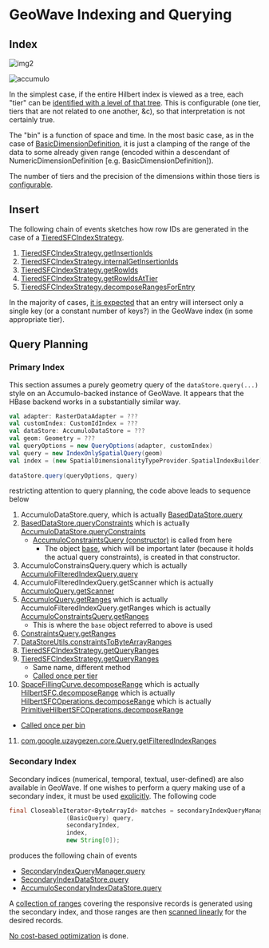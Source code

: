 # GeoWave Indexing and Querying #

## Index ##

![img2](https://cloud.githubusercontent.com/assets/11281373/17036137/f76a4028-4f58-11e6-98f1-45e995c1ca15.png)

![accumulo](https://cloud.githubusercontent.com/assets/11281373/17036141/fbff35c6-4f58-11e6-913f-db1a82be2cac.png)

In the simplest case, if the entire Hilbert index is viewed as a tree, each "tier" can be [identified with a level of that tree](https://github.com/ngageoint/geowave/blob/master/core/index/src/main/java/mil/nga/giat/geowave/core/index/sfc/tiered/TieredSFCIndexFactory.java#L130).
This is configurable (one tier, tiers that are not related to one another, &c), so that interpretation is not certainly true.

The "bin" is a function of space and time.
In the most basic case, as in the case of [BasicDimensionDefinition](https://github.com/ngageoint/geowave/blob/7f1194ede7d8efd358f9f26d23dd3fc954be9ca2/core/index/src/main/java/mil/nga/giat/geowave/core/index/dimension/BasicDimensionDefinition.java#L47-L56),
it is just a clamping of the range of the data to some already given range (encoded within a descendant of NumericDimensionDefinition [e.g. BasicDimensionDefinition]).

The number of tiers and the precision of the dimensions within those tiers is [configurable](https://github.com/ngageoint/geowave/blob/master/core/index/src/main/java/mil/nga/giat/geowave/core/index/sfc/tiered/TieredSFCIndexFactory.java).


## Insert ##

The following chain of events sketches how row IDs are generated in the case of a [TieredSFCIndexStrategy](https://github.com/ngageoint/geowave/blob/7f1194ede7d8efd358f9f26d23dd3fc954be9ca2/core/index/src/main/java/mil/nga/giat/geowave/core/index/sfc/tiered/TieredSFCIndexStrategy.java).

1. [TieredSFCIndexStrategy.getInsertionIds](https://github.com/ngageoint/geowave/blob/7f1194ede7d8efd358f9f26d23dd3fc954be9ca2/core/index/src/main/java/mil/nga/giat/geowave/core/index/sfc/tiered/TieredSFCIndexStrategy.java#L187-L193)
2. [TieredSFCIndexStrategy.internalGetInsertionIds](https://github.com/ngageoint/geowave/blob/7f1194ede7d8efd358f9f26d23dd3fc954be9ca2/core/index/src/main/java/mil/nga/giat/geowave/core/index/sfc/tiered/TieredSFCIndexStrategy.java#L204-L220)
3. [TieredSFCIndexStrategy.getRowIds](https://github.com/ngageoint/geowave/blob/7f1194ede7d8efd358f9f26d23dd3fc954be9ca2/core/index/src/main/java/mil/nga/giat/geowave/core/index/sfc/tiered/TieredSFCIndexStrategy.java#L363-L385)
4. [TieredSFCIndexStrategy.getRowIdsAtTier](https://github.com/ngageoint/geowave/blob/7f1194ede7d8efd358f9f26d23dd3fc954be9ca2/core/index/src/main/java/mil/nga/giat/geowave/core/index/sfc/tiered/TieredSFCIndexStrategy.java#L391-L420)
5. [TieredSFCIndexStrategy.decomposeRangesForEntry](https://github.com/ngageoint/geowave/blob/7f1194ede7d8efd358f9f26d23dd3fc954be9ca2/core/index/src/main/java/mil/nga/giat/geowave/core/index/sfc/tiered/TieredSFCIndexStrategy.java#L422-L469)

In the majority of cases, [it is expected](https://github.com/ngageoint/geowave/blob/7f1194ede7d8efd358f9f26d23dd3fc954be9ca2/core/index/src/main/java/mil/nga/giat/geowave/core/index/sfc/tiered/TieredSFCIndexStrategy.java#L366-L368) that an entry will intersect only a single key (or a constant number of keys?) in the GeoWave index (in some appropriate tier).


## Query Planning ##

### Primary Index ###

This section assumes a purely geometry query of the `dataStore.query(...)` style on an Accumulo-backed instance of GeoWave.
It appears that the HBase backend works in a substantially similar way.

```scala
val adapter: RasterDataAdapter = ???
val customIndex: CustomIdIndex = ???
val dataStore: AccumuloDataStore = ???
val geom: Geometry = ???
val queryOptions = new QueryOptions(adapter, customIndex)
val query = new IndexOnlySpatialQuery(geom)
val index = (new SpatialDimensionalityTypeProvider.SpatialIndexBuilder).createIndex()
    
dataStore.query(queryOptions, query)
```

restricting attention to query planning, the code above leads to sequence below

1. AccumuloDataStore.query, which is actually [BasedDataStore.query](https://github.com/ngageoint/geowave/blob/302092385d841a83addcb30c120b03148dfe8a5d/core/store/src/main/java/mil/nga/giat/geowave/core/store/BaseDataStore.java#L155-L259)
2. [BasedDataStore.queryConstraints](https://github.com/ngageoint/geowave/blob/302092385d841a83addcb30c120b03148dfe8a5d/core/store/src/main/java/mil/nga/giat/geowave/core/store/BaseDataStore.java#L553-L559) which is actually [AccumuloDataStore.queryConstraints](https://github.com/ngageoint/geowave/blob/302092385d841a83addcb30c120b03148dfe8a5d/extensions/datastores/accumulo/src/main/java/mil/nga/giat/geowave/datastore/accumulo/AccumuloDataStore.java#L324-L362)
   - [AccumuloConstraintsQuery (constructor)](https://github.com/ngageoint/geowave/blob/302092385d841a83addcb30c120b03148dfe8a5d/extensions/datastores/accumulo/src/main/java/mil/nga/giat/geowave/datastore/accumulo/query/AccumuloConstraintsQuery.java#L75-L108) is called from here
      - The object [base](https://github.com/ngageoint/geowave/blob/302092385d841a83addcb30c120b03148dfe8a5d/extensions/datastores/accumulo/src/main/java/mil/nga/giat/geowave/datastore/accumulo/query/AccumuloConstraintsQuery.java#L97-L105), which will be important later (because it holds the actual query constraints), is created in that constructor.
4. AccumuloConstrainsQuery.query which is actually [AccumuloFilteredIndexQuery.query](https://github.com/ngageoint/geowave/blob/302092385d841a83addcb30c120b03148dfe8a5d/extensions/datastores/accumulo/src/main/java/mil/nga/giat/geowave/datastore/accumulo/query/AccumuloFilteredIndexQuery.java#L66-L106)
5. AccumuloFilteredIndexQuery.getScanner which is actually [AccumuloQuery.getScanner](https://github.com/ngageoint/geowave/blob/302092385d841a83addcb30c120b03148dfe8a5d/extensions/datastores/accumulo/src/main/java/mil/nga/giat/geowave/datastore/accumulo/query/AccumuloQuery.java#L75-L147)
6. [AccumuloQuery.getRanges](https://github.com/ngageoint/geowave/blob/302092385d841a83addcb30c120b03148dfe8a5d/extensions/datastores/accumulo/src/main/java/mil/nga/giat/geowave/datastore/accumulo/query/AccumuloQuery.java#L65) which is actually AccumuloFilteredIndexQuery.getRanges which is actually [AccumuloConstraintsQuery.getRanges](https://github.com/ngageoint/geowave/blob/302092385d841a83addcb30c120b03148dfe8a5d/extensions/datastores/accumulo/src/main/java/mil/nga/giat/geowave/datastore/accumulo/query/AccumuloConstraintsQuery.java#L207-L210)
   - This is where the `base` object referred to above is used
7. [ConstraintsQuery.getRanges](https://github.com/ngageoint/geowave/blob/302092385d841a83addcb30c120b03148dfe8a5d/core/store/src/main/java/mil/nga/giat/geowave/core/store/query/ConstraintsQuery.java#L71-L107)
7. [DataStoreUtils.constraintsToByteArrayRanges](https://github.com/ngageoint/geowave/blob/302092385d841a83addcb30c120b03148dfe8a5d/core/store/src/main/java/mil/nga/giat/geowave/core/store/memory/DataStoreUtils.java#L73-L97)
8. [TieredSFCIndexStrategy.getQueryRanges](https://github.com/ngageoint/geowave/blob/302092385d841a83addcb30c120b03148dfe8a5d/core/index/src/main/java/mil/nga/giat/geowave/core/index/sfc/tiered/TieredSFCIndexStrategy.java#L78-L110)
9. [TieredSFCIndexStrategy.getQueryRanges](https://github.com/ngageoint/geowave/blob/302092385d841a83addcb30c120b03148dfe8a5d/core/index/src/main/java/mil/nga/giat/geowave/core/index/sfc/tiered/TieredSFCIndexStrategy.java#L112-L161)
   - Same name, different method
   - [Called once per tier](https://github.com/ngageoint/geowave/blob/302092385d841a83addcb30c120b03148dfe8a5d/core/index/src/main/java/mil/nga/giat/geowave/core/index/sfc/tiered/TieredSFCIndexStrategy.java#L103)
10. [SpaceFillingCurve.decomposeRange](https://github.com/ngageoint/geowave/blob/302092385d841a83addcb30c120b03148dfe8a5d/core/index/src/main/java/mil/nga/giat/geowave/core/index/sfc/SpaceFillingCurve.java#L68-L86) which is actually [HilbertSFC.decomposeRange](https://github.com/ngageoint/geowave/blob/302092385d841a83addcb30c120b03148dfe8a5d/core/index/src/main/java/mil/nga/giat/geowave/core/index/sfc/hilbert/HilbertSFC.java#L134-L154) which is actually [HilbertSFCOperations.decomposeRange](https://github.com/ngageoint/geowave/blob/302092385d841a83addcb30c120b03148dfe8a5d/core/index/src/main/java/mil/nga/giat/geowave/core/index/sfc/hilbert/HilbertSFCOperations.java#L90-L118) which is actually [PrimitiveHilbertSFCOperations.decomposeRange](https://github.com/ngageoint/geowave/blob/302092385d841a83addcb30c120b03148dfe8a5d/core/index/src/main/java/mil/nga/giat/geowave/core/index/sfc/hilbert/PrimitiveHilbertSFCOperations.java#L306-L436)
   - [Called once per bin](https://github.com/ngageoint/geowave/blob/302092385d841a83addcb30c120b03148dfe8a5d/core/index/src/main/java/mil/nga/giat/geowave/core/index/sfc/tiered/TieredSFCIndexStrategy.java#L136)
11. [com.google.uzaygezen.core.Query.getFilteredIndexRanges](https://github.com/aioaneid/uzaygezen/blob/34cfec2f372b55cb1dabdafc38aa3439f46a7e60/uzaygezen-core/src/main/java/com/google/uzaygezen/core/Query.java#L52-L54)

### Secondary Index ###

Secondary indices (numerical, temporal, textual, user-defined) are also available in GeoWave.
If one wishes to perform a query making use of a secondary index, it must be used [explicitly](https://github.com/ngageoint/geowave/blob/7f1194ede7d8efd358f9f26d23dd3fc954be9ca2/test/src/test/java/mil/nga/giat/geowave/test/query/SecondaryIndexingQueryIT.java#L179-L183).
The following code

```java
final CloseableIterator<ByteArrayId> matches = secondaryIndexQueryManager.query(
                (BasicQuery) query,
                secondaryIndex,
                index,
                new String[0]);
```

produces the following chain of events

- [SecondaryIndexQueryManager.query](https://github.com/ngageoint/geowave/blob/7f1194ede7d8efd358f9f26d23dd3fc954be9ca2/core/store/src/main/java/mil/nga/giat/geowave/core/store/index/SecondaryIndexQueryManager.java#L32-L46)
- [SecondaryIndexDataStore.query](https://github.com/ngageoint/geowave/blob/7f1194ede7d8efd358f9f26d23dd3fc954be9ca2/core/store/src/main/java/mil/nga/giat/geowave/core/store/index/SecondaryIndexDataStore.java#L48-L53)
- [AccumuloSecondaryIndexDataStore.query](https://github.com/ngageoint/geowave/blob/7f1194ede7d8efd358f9f26d23dd3fc954be9ca2/extensions/datastores/accumulo/src/main/java/mil/nga/giat/geowave/datastore/accumulo/index/secondary/AccumuloSecondaryIndexDataStore.java#L125-L163)

A [collection of ranges](https://github.com/ngageoint/geowave/blob/7f1194ede7d8efd358f9f26d23dd3fc954be9ca2/extensions/datastores/accumulo/src/main/java/mil/nga/giat/geowave/datastore/accumulo/index/secondary/AccumuloSecondaryIndexDataStore.java#L140) covering the responsive records is generated using the secondary index,
and those ranges are then [scanned linearly](https://github.com/ngageoint/geowave/blob/7f1194ede7d8efd358f9f26d23dd3fc954be9ca2/extensions/datastores/accumulo/src/main/java/mil/nga/giat/geowave/datastore/accumulo/index/secondary/AccumuloSecondaryIndexDataStore.java#L137-L139) for the desired records.

[No cost-based optimization](https://github.com/ngageoint/geowave/blob/7f1194ede7d8efd358f9f26d23dd3fc954be9ca2/core/store/src/main/java/mil/nga/giat/geowave/core/store/index/SecondaryIndexQueryManager.java#L8-L9) is done.
